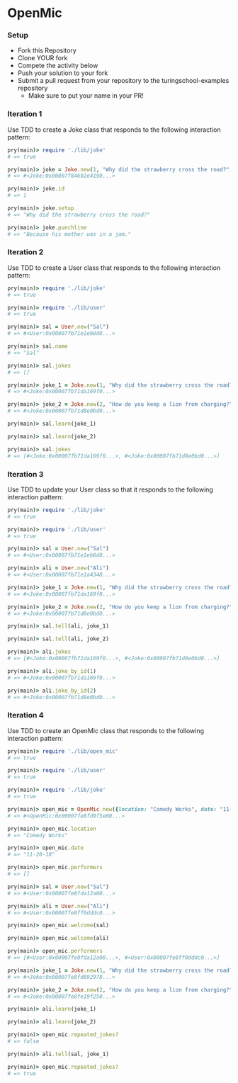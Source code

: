 # OpenMic

### Setup

* Fork this Repository
* Clone YOUR fork
* Compete the activity below
* Push your solution to your fork
* Submit a pull request from your repository to the turingschool-examples repository
  * Make sure to put your name in your PR!

### Iteration 1

Use TDD to create a Joke class that responds to the following interaction pattern:

```ruby
pry(main)> require './lib/joke'
# => true

pry(main)> joke = Joke.new(1, "Why did the strawberry cross the road?", "Because his mother was in a jam.")    
# => #<Joke:0x00007f84602e4190...>

pry(main)> joke.id
# => 1

pry(main)> joke.setup
# => "Why did the strawberry cross the road?"

pry(main)> joke.punchline
# => "Because his mother was in a jam."
```

### Iteration 2

Use TDD to create a User class that responds to the following interaction pattern:

```ruby
pry(main)> require './lib/joke'
# => true

pry(main)> require './lib/user'
# => true

pry(main)> sal = User.new("Sal")
# => #<User:0x00007fb71e1eb8d8...>

pry(main)> sal.name
# => "Sal"

pry(main)> sal.jokes
# => []

pry(main)> joke_1 = Joke.new(1, "Why did the strawberry cross the road?", "Because his mother was in a jam.")    
# => #<Joke:0x00007fb71da169f0...>

pry(main)> joke_2 = Joke.new(2, "How do you keep a lion from charging?", "Take away its credit cards.")    
# => #<Joke:0x00007fb71d8e0bd0...>

pry(main)> sal.learn(joke_1)

pry(main)> sal.learn(joke_2)

pry(main)> sal.jokes
# => [#<Joke:0x00007fb71da169f0...>, #<Joke:0x00007fb71d8e0bd0...>]
```

### Iteration 3

Use TDD to update your User class so that it responds to the following interaction pattern:

```ruby
pry(main)> require './lib/joke'
# => true

pry(main)> require './lib/user'
# => true

pry(main)> sal = User.new("Sal")
# => #<User:0x00007fb71e1eb8d8...>

pry(main)> ali = User.new("Ali")
# => #<User:0x00007fb71e1a4348...>

pry(main)> joke_1 = Joke.new(1, "Why did the strawberry cross the road?", "Because his mother was in a jam.")    
# => #<Joke:0x00007fb71da169f0...>

pry(main)> joke_2 = Joke.new(2, "How do you keep a lion from charging?", "Take away its credit cards.")    
# => #<Joke:0x00007fb71d8e0bd0...>

pry(main)> sal.tell(ali, joke_1)

pry(main)> sal.tell(ali, joke_2)

pry(main)> ali.jokes
# => [#<Joke:0x00007fb71da169f0...>, #<Joke:0x00007fb71d8e0bd0...>]

pry(main)> ali.joke_by_id(1)
# => #<Joke:0x00007fb71da169f0...>

pry(main)> ali.joke_by_id(2)
# => #<Joke:0x00007fb71d8e0bd0...>
```

### Iteration 4

Use TDD to create an OpenMic class that responds to the following interaction pattern:

```ruby
pry(main)> require './lib/open_mic'
# => true

pry(main)> require './lib/user'
# => true

pry(main)> require './lib/joke'
# => true

pry(main)> open_mic = OpenMic.new({location: "Comedy Works", date: "11-20-18"})    
# => #<OpenMic:0x00007fe8fd9f5e00...>

pry(main)> open_mic.location
# => "Comedy Works"

pry(main)> open_mic.date
# => "11-20-18"

pry(main)> open_mic.performers
# => []

pry(main)> sal = User.new("Sal")
# => #<User:0x00007fe8fda12a00...>

pry(main)> ali = User.new("Ali")
# => #<User:0x00007fe8ff0dddc0...>

pry(main)> open_mic.welcome(sal)

pry(main)> open_mic.welcome(ali)

pry(main)> open_mic.performers
# => [#<User:0x00007fe8fda12a00...>, #<User:0x00007fe8ff0dddc0...>]

pry(main)> joke_1 = Joke.new(1, "Why did the strawberry cross the road?", "Because his mother was in a jam.")    
# => #<Joke:0x00007fe8fd892978...>

pry(main)> joke_2 = Joke.new(2, "How do you keep a lion from charging?", "Take away its credit cards.")    
# => #<Joke:0x00007fe8fe19f250...>

pry(main)> ali.learn(joke_1)  

pry(main)> ali.learn(joke_2)  

pry(main)> open_mic.repeated_jokes?
# => false

pry(main)> ali.tell(sal, joke_1)    

pry(main)> open_mic.repeated_jokes?
# => true
```
